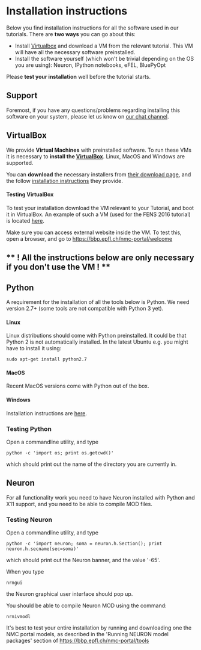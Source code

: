 # Installation instructions

Below you find installation instructions for all the software used in our tutorials.
There are **two ways** you can go about this:
* Install [Virtualbox](#virtualbox) and download a VM from the relevant tutorial. 
This VM will have all the necessary software preinstalled.                
* Install the software yourself (which won't be trivial depending on the OS you are using): Neuron, IPython notebooks, eFEL, BluePyOpt

Please **test your installation** well before the tutorial starts.

## Support

Foremost, if you have any questions/problems regarding installing this software on your system, 
please let us know on [our chat channel](https://gitter.im/BlueBrain/SimulationTutorials).

## VirtualBox                                                                    

We provide **Virtual Machines** with preinstalled software.
To run these VMs it is necessary to **install the [VirtualBox](https://www.virtualbox.org)**. Linux, MacOS and Windows are supported.

You can **download** the necessary installers from [their download page](https://www.virtualbox.org/wiki/Downloads), and the follow [installation instructions](https://www.virtualbox.org/manual/ch01.html) they provide.

#### Testing VirtualBox

To test your installation download the VM relevant to your Tutorial, and boot it in VirtualBox.
An example of such a VM (used for the FENS 2016 tutorial) is located [here](https://drive.google.com/open?id=0B5FLVTgErnMSbmZhZlFRbzF3T1U).

Make sure you can access external website inside the VM. To test this, open a browser, and go to https://bbp.epfl.ch/nmc-portal/welcome

## ** ! All the instructions below are only necessary if you don't use the VM ! **

## Python

A requirement for the installation of all the tools below is Python.
We need version 2.7+ (some tools are not compatible with Python 3 yet).

#### Linux

Linux distributions should come with Python preinstalled. It could be that Python 2 is not automatically installed.
In the latest Ubuntu e.g. you might have to install it using:
```
sudo apt-get install python2.7
```

#### MacOS

Recent MacOS versions come with Python out of the box.

#### Windows


Installation instructions are [here](https://docs.python.org/2.7/using/windows.html).

### Testing Python

Open a commandline utility, and type 
```
python -c 'import os; print os.getcwd()'
```
which should print out the name of the directory you are currently in.

## Neuron                                                                        

For all functionality work you need to have Neuron installed with Python and X11 support, and you need to be able to compile MOD files.

### Testing Neuron

Open a commandline utility, and type
```
python -c 'import neuron; soma = neuron.h.Section(); print neuron.h.secname(sec=soma)'
```
which should print out the Neuron banner, and the value '-65'.

When you type
```
nrngui
```
the Neuron graphical user interface should pop up.
                                                                                 
You should be able to compile Neuron MOD using the command:
```
nrnivmodl
```
It's best to test your entire installation by running and downloading one the NMC portal models, 
as described in the 'Running NEURON model packages' section of https://bbp.epfl.ch/nmc-portal/tools
